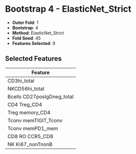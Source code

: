 # Bootstrap 4 - ElasticNet_Strict

- **Outer Fold**: 1
- **Bootstrap**: 4
- **Method**: ElasticNet_Strict
- **Fold Seed**: 45
- **Features Selected**: 9

## Selected Features

| Feature |
|---------|
| CD3hi_total |
| NKCD56hi_total |
| Bcells CD27posIgDneg_total |
| CD4 Treg_CD4 |
| Treg memory_CD4 |
| Tconv memTIGIT_Tconv |
| Tconv memPD1_mem |
| CD8 RO CCR5_CD8 |
| NK Ki67_nonTnonB |
